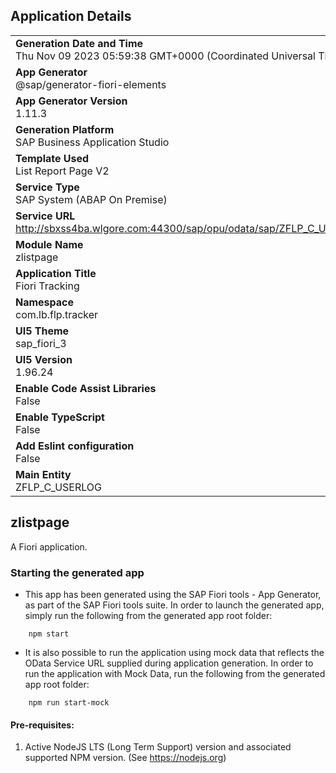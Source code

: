 ## Application Details
|               |
| ------------- |
|**Generation Date and Time**<br>Thu Nov 09 2023 05:59:38 GMT+0000 (Coordinated Universal Time)|
|**App Generator**<br>@sap/generator-fiori-elements|
|**App Generator Version**<br>1.11.3|
|**Generation Platform**<br>SAP Business Application Studio|
|**Template Used**<br>List Report Page V2|
|**Service Type**<br>SAP System (ABAP On Premise)|
|**Service URL**<br>http://sbxss4ba.wlgore.com:44300/sap/opu/odata/sap/ZFLP_C_USERLOG_CDS
|**Module Name**<br>zlistpage|
|**Application Title**<br>Fiori Tracking|
|**Namespace**<br>com.lb.flp.tracker|
|**UI5 Theme**<br>sap_fiori_3|
|**UI5 Version**<br>1.96.24|
|**Enable Code Assist Libraries**<br>False|
|**Enable TypeScript**<br>False|
|**Add Eslint configuration**<br>False|
|**Main Entity**<br>ZFLP_C_USERLOG|

## zlistpage

A Fiori application.

### Starting the generated app

-   This app has been generated using the SAP Fiori tools - App Generator, as part of the SAP Fiori tools suite.  In order to launch the generated app, simply run the following from the generated app root folder:

```
    npm start
```

- It is also possible to run the application using mock data that reflects the OData Service URL supplied during application generation.  In order to run the application with Mock Data, run the following from the generated app root folder:

```
    npm run start-mock
```

#### Pre-requisites:

1. Active NodeJS LTS (Long Term Support) version and associated supported NPM version.  (See https://nodejs.org)


